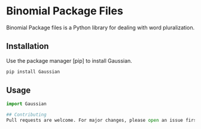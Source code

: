 # Binomial Package Files

Binomial Package files is a Python library for dealing with word pluralization.

## Installation

Use the package manager [pip] to install Gaussian.

```bash
pip install Gaussian
```

## Usage

```python
import Gaussian

## Contributing
Pull requests are welcome. For major changes, please open an issue first to discuss what you would like to change.
